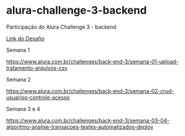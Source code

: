 # alura-challenge-3-backend

Participação do Alura Challenge 3 - backend

[Link do Desafio](https://www.alura.com.br/challenges/back-end-3)

Semana 1

https://www.alura.com.br/challenges/back-end-3/semana-01-upload-tratamento-arquivos-csv

Semana 2

https://www.alura.com.br/challenges/back-end-3/semana-02-crud-usuarios-controle-acesso

Semana 3 e 4

https://www.alura.com.br/challenges/back-end-3/semana-03-04-algoritmo-analise-transacoes-testes-automatizados-deploy